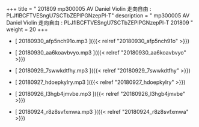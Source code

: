 +++
title = " 201809 mp300005 AV Daniel Violin 走向自由 : PLJflBCFTVESngU7SCTbZEPlPGNzepPl-T"
description = "  mp300005 AV Daniel Violin 走向自由 : PLJflBCFTVESngU7SCTbZEPlPGNzepPl-T 201809 "
weight = 20
+++



* [ 20180930_afp5nch91o.mp3 ]({{< relref "20180930_afp5nch91o" >}})


* [ 20180930_aa6koavbvyo.mp3 ]({{< relref "20180930_aa6koavbvyo" >}})


* [ 20180929_7swwkdtfhy.mp3 ]({{< relref "20180929_7swwkdtfhy" >}})


* [ 20180927_hdoepkylry.mp3 ]({{< relref "20180927_hdoepkylry" >}})


* [ 20180926_l3hgb4jmvbe.mp3 ]({{< relref "20180926_l3hgb4jmvbe" >}})


* [ 20180924_r8z8svfxmwa.mp3 ]({{< relref "20180924_r8z8svfxmwa" >}})

